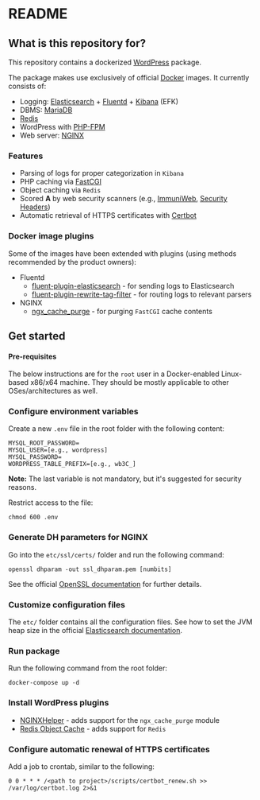 # README #

## What is this repository for? ##

This repository contains a dockerized [WordPress](https://wordpress.com) package.

The package makes use exclusively of official [Docker](https://www.docker.com/) images.
It currently consists of:
   * Logging: [Elasticsearch](https://www.elastic.co/elastic-stack/) + [Fluentd](https://www.fluentd.org/) + [Kibana](https://www.elastic.co/kibana/) (EFK)
   * DBMS: [MariaDB](https://mariadb.org/)
   * [Redis](https://redis.io/)
   * WordPress with [PHP-FPM](https://www.php.net/manual/en/install.fpm.php)
   * Web server: [NGINX](https://www.nginx.com/)

### Features

   * Parsing of logs for proper categorization in `Kibana`
   * PHP caching via [FastCGI](https://www.nginx.com/blog/9-tips-for-improving-wordpress-performance-with-nginx/#fastcgi)
   * Object caching via `Redis`
   * Scored <b>A</b> by web security scanners (e.g., [ImmuniWeb](https://www.immuniweb.com/), [Security Headers](https://securityheaders.com/))
   * Automatic retrieval of HTTPS certificates with [Certbot](https://certbot.eff.org)

### Docker image plugins

Some of the images have been extended with plugins (using methods recommended by the product owners):
   * Fluentd
       * [fluent-plugin-elasticsearch](https://github.com/uken/fluent-plugin-elasticsearch) - for sending logs to Elasticsearch
       * [fluent-plugin-rewrite-tag-filter](https://github.com/fluent/fluent-plugin-rewrite-tag-filter) - for routing logs to relevant parsers
   * NGINX
      * [ngx_cache_purge](https://github.com/FRiCKLE/ngx_cache_purge) - for purging `FastCGI` cache contents

## Get started

#### Pre-requisites

The below instructions are for the `root` user in a Docker-enabled Linux-based x86/x64 machine. They should be mostly applicable to other OSes/architectures as well.

### Configure environment variables

Create a new `.env` file in the root folder with the following content:
```
MYSQL_ROOT_PASSWORD=
MYSQL_USER=[e.g., wordpress]
MYSQL_PASSWORD=
WORDPRESS_TABLE_PREFIX=[e.g., wb3C_]
```

<b>Note:</b> The last variable is not mandatory, but it's suggested for security reasons.

Restrict access to the file:
```
chmod 600 .env
```

### Generate DH parameters for NGINX

Go into the `etc/ssl/certs/` folder and run the following command:
```
openssl dhparam -out ssl_dhparam.pem [numbits]
```

See the official [OpenSSL documentation](https://www.openssl.org/docs/man1.1.1/man1/openssl-dhparam.html) for further details.

### Customize configuration files

The `etc/` folder contains all the configuration files.
See how to set the JVM heap size in the official [Elasticsearch documentation](https://www.elastic.co/guide/en/elasticsearch/reference/7.16/advanced-configuration.html#set-jvm-heap-size).

### Run package

Run the following command from the root folder:
```
docker-compose up -d
```

### Install WordPress plugins

   * [NGINXHelper](https://wordpress.org/plugins/nginx-helper/) - adds support for the `ngx_cache_purge` module
   * [Redis Object Cache](https://wordpress.org/plugins/redis-cache/) - adds support for `Redis`

### Configure automatic renewal of HTTPS certificates

Add a job to crontab, similar to the following:
```
0 0 * * * /<path to project>/scripts/certbot_renew.sh >> /var/log/certbot.log 2>&1
```
